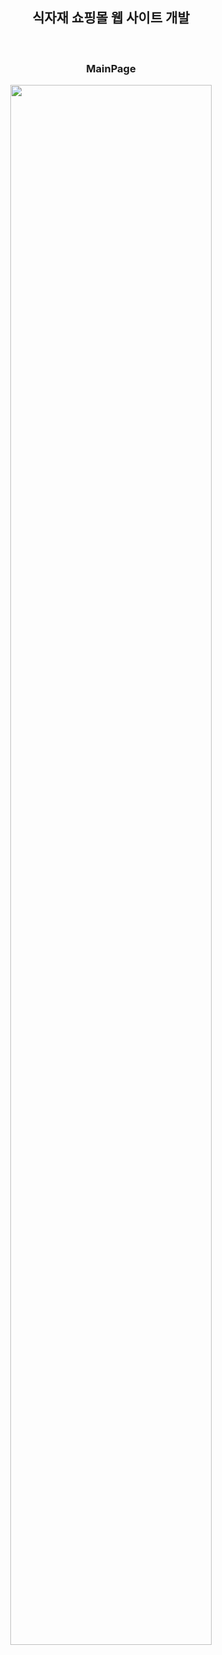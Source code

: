 <div align="center">
  <h2> 식자재 쇼핑몰 웹 사이트 개발 </h2>
<br>
  <h3> MainPage </h3>
<img src = "https://user-images.githubusercontent.com/90611796/151280542-8392e854-b91c-487b-bac9-e11a3794eca2.gif" width="80%">
</div>
